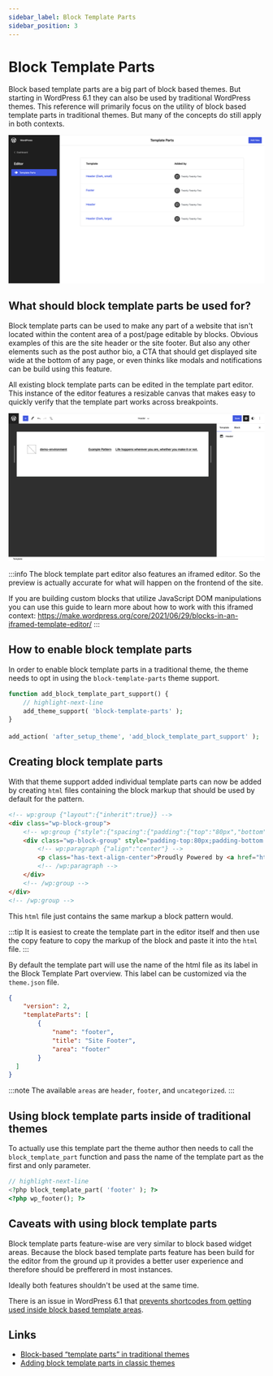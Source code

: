 ```yaml
---
sidebar_label: Block Template Parts
sidebar_position: 3
---
```


# Block Template Parts

Block based template parts are a big part of block based themes. But starting in WordPress 6.1 they can also be used by traditional WordPress themes. This reference will primarily focus on the utility of block based template parts in traditional themes. But many of the concepts do still apply in both contexts.

![Block Templates List](../../static//img/block-template-parts.png)

## What should block template parts be used for?

Block template parts can be used to make any part of a website that isn't located within the content area of a post/page editable by blocks. Obvious examples of this are the site header or the site footer. But also any other elements such as the post author bio, a CTA that should get displayed site wide at the bottom of any page, or even thinks like modals and notifications can be build using this feature.

All existing block template parts can be edited in the template part editor. This instance of the editor features a resizable canvas that makes easy to quickly verify that the template part works across breakpoints.

![Block Template Editor](../../static//img/block-template-part-editor.png)

:::info
The block template part editor also features an iframed editor. So the preview is actually accurate for what will happen on the frontend of the site.

If you are building custom blocks that utilize JavaScript DOM manipulations you can use this guide to learn more about how to work with this iframed context: <https://make.wordpress.org/core/2021/06/29/blocks-in-an-iframed-template-editor/>
:::

## How to enable block template parts

In order to enable block template parts in a traditional theme, the theme needs to opt in using the `block-template-parts` theme support.

```php title="function.php"
function add_block_template_part_support() {
	// highlight-next-line
    add_theme_support( 'block-template-parts' );
}
 
add_action( 'after_setup_theme', 'add_block_template_part_support' );
```

## Creating block template parts

With that theme support added individual template parts can now be added by creating `html` files containing the block markup that should be used by default for the pattern.

```html title="/parts/footer.html"
<!-- wp:group {"layout":{"inherit":true}} -->
<div class="wp-block-group">
    <!-- wp:group {"style":{"spacing":{"padding":{"top":"80px","bottom":"30px"}}}} -->
    <div class="wp-block-group" style="padding-top:80px;padding-bottom:30px">
        <!-- wp:paragraph {"align":"center"} -->
        <p class="has-text-align-center">Proudly Powered by <a href="https://wordpress.org" rel="nofollow">WordPress</a></p>
        <!-- /wp:paragraph -->
    </div>
    <!-- /wp:group -->
</div>
<!-- /wp:group -->
```

This `html` file just contains the same markup a block pattern would.

:::tip
It is easiest to create the template part in the editor itself and then use the copy feature to copy the markup of the block and paste it into the `html` file.
:::

By default the template part will use the name of the html file as its label in the Block Template Part overview. This label can be customized via the `theme.json` file.

```json title="theme.json"
{
	"version": 2,
	"templateParts": [
		{
			"name": "footer",
			"title": "Site Footer",
			"area": "footer"
		}
  ]
}
```

:::note
The available `areas` are `header`, `footer`, and `uncategorized`.
:::

## Using block template parts inside of traditional themes

To actually use this template part the theme author then needs to call the `block_template_part` function and pass the name of the template part as the first and only parameter.

```php title="footer.php"
// highlight-next-line
<?php block_template_part( 'footer' ); ?>
<?php wp_footer(); ?>
```

## Caveats with using block template parts

Block template parts feature-wise are very similar to block based widget areas. Because the block based template parts feature has been build for the editor from the ground up it provides a better user experience and therefore should be preffererd in most instances.

Ideally both features shouldn't be used at the same time.

There is an issue in WordPress 6.1 that [prevents shortcodes from getting used inside block based template areas](https://core.trac.wordpress.org/ticket/56780).

## Links

- [Block-based “template parts” in traditional themes](https://make.wordpress.org/core/2022/10/04/block-based-template-parts-in-traditional-themes/)
- [Adding block template parts in classic themes](https://developer.wordpress.org/themes/block-themes/converting-a-classic-theme-to-a-block-theme/#adding-block-template-parts-in-classic-themes)

